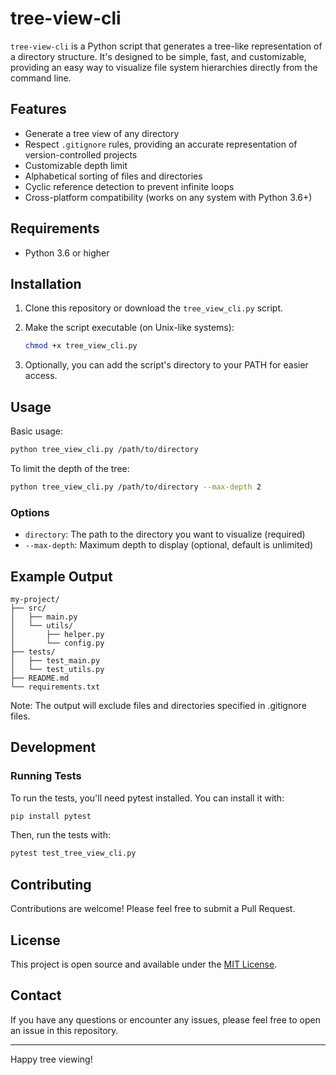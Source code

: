 # tree-view-cli

`tree-view-cli` is a Python script that generates a tree-like representation of a directory structure. It's designed to be simple, fast, and customizable, providing an easy way to visualize file system hierarchies directly from the command line.

## Features

- Generate a tree view of any directory
- Respect `.gitignore` rules, providing an accurate representation of version-controlled projects
- Customizable depth limit
- Alphabetical sorting of files and directories
- Cyclic reference detection to prevent infinite loops
- Cross-platform compatibility (works on any system with Python 3.6+)

## Requirements

- Python 3.6 or higher

## Installation

1. Clone this repository or download the `tree_view_cli.py` script.
2. Make the script executable (on Unix-like systems):

   ```bash
   chmod +x tree_view_cli.py
   ```

3. Optionally, you can add the script's directory to your PATH for easier access.

## Usage

Basic usage:

```bash
python tree_view_cli.py /path/to/directory
```

To limit the depth of the tree:

```bash
python tree_view_cli.py /path/to/directory --max-depth 2
```

### Options

- `directory`: The path to the directory you want to visualize (required)
- `--max-depth`: Maximum depth to display (optional, default is unlimited)

## Example Output

```
my-project/
├── src/
│   ├── main.py
│   └── utils/
│       ├── helper.py
│       └── config.py
├── tests/
│   ├── test_main.py
│   └── test_utils.py
├── README.md
└── requirements.txt
```

Note: The output will exclude files and directories specified in .gitignore files.

## Development

### Running Tests

To run the tests, you'll need pytest installed. You can install it with:

```bash
pip install pytest
```

Then, run the tests with:

```bash
pytest test_tree_view_cli.py
```

## Contributing

Contributions are welcome! Please feel free to submit a Pull Request.

## License

This project is open source and available under the [MIT License](LICENSE).

## Contact

If you have any questions or encounter any issues, please feel free to open an issue in this repository.

---

Happy tree viewing!